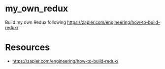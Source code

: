 # my_own_redux
Build my own Redux following https://zapier.com/engineering/how-to-build-redux/
# Resources
- https://zapier.com/engineering/how-to-build-redux/
